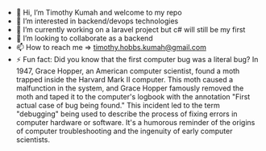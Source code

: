 - 👋 Hi, I’m Timothy Kumah and welcome to my repo
- 👀 I’m interested in backend/devops technologies
- 🌱 I’m currently working on a laravel project but c# will still be my first
- 💞️ I’m looking to collaborate as a backend
- 📫 How to reach me  => timothy.hobbs.kumah@gmail.com
- ⚡ Fun fact: Did you know that the first computer bug was a literal bug? In 1947, Grace Hopper, an American computer scientist, found a moth trapped inside the Harvard Mark II computer.
This moth caused a malfunction in the system, and Grace Hopper famously removed the moth and taped it to the computer's logbook with the annotation "First actual case of bug being found."
This incident led to the term "debugging" being used to describe the process of fixing errors in computer hardware or software.
It's a humorous reminder of the origins of computer troubleshooting and the ingenuity of early computer scientists.

<!---
timothy-kumah/timothy-kumah is a ✨ special ✨ repository because its `README.md` (this file) appears on your GitHub profile.
You can click the Preview link to take a look at your changes.
--->
